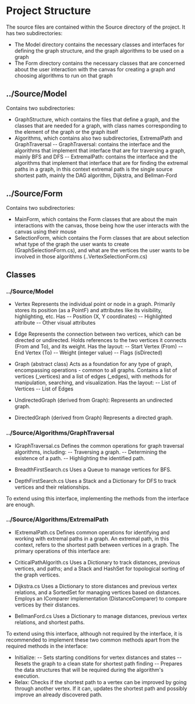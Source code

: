 # Project Structure
The source files are contained within the Source directory of the project. It has two subdirectories:
- The Model directory contains the necessary classes and interfaces for defining the graph structure, and the graph algorithms to be used on a graph
- The Form directory contains the necessary classes that are concerned about the user interaction with the canvas for creating a graph and choosing algorithms to run on that graph

##  ../Source/Model

Contains two subdirectories:
- GraphStructure, which contains the files that define a graph, and the classes that are needed for a graph, with class names corresponding to the element of the graph or the graph itself
- Algorithms, which contains also two subdirectories, ExtremalPath and GraphTraversal
-- GraphTraversal: contains the interface and the algorithms that implement that interface that are for traversing a graph, mainly BFS and DFS
-- ExtremalPath: contains the interface and the algorithms that implement that interface that are for finding the extremal paths in a graph, in this context extremal path is the single source shortest path, mainly the DAG algorithm, Dijkstra, and Bellman-Ford



## ../Source/Form
Contains two subdirectories:
- MainForm, which contains the Form classes that are about the main interactions with the canvas, those being how the user interacts with the canvas using their mouse
- SelectionForm, which contains the Form classes that are about selection what type of the graph the user wants to create (GraphSelectionForm.cs), and what are the vertices the user wants to be involved in those algorithms (..VertexSelectionForm.cs)

## Classes
### ../Source/Model
- Vertex
Represents the individual point or node in a graph. Primarily stores its position (as a PointF) and attributes like its visibility, highlighting, etc. Has 
-- Position (X, Y coordinates)
-- Highlighted attribute
--  Other visual attributes

- Edge
Represents the connection between two vertices, which can be directed or undirected. Holds references to the two vertices it connects (From and To), and its weight. Has the layout:
-- Start Vertex (From)
-- End Vertex (To)
-- Weight (integer value)
-- Flags (isDirected)

- Graph (abstract class)
Acts as a foundation for any type of graph, encompassing operations - common to all graphs. Contains a list of vertices (_vertices) and a list of edges (_edges), with methods for manipulation, searching, and visualization. Has the layout:
-- List of Vertices
-- List of Edges

- UndirectedGraph (derived from Graph):
Represents an undirected graph. 
- DirectedGraph (derived from Graph)
Represents a directed graph.
### ../Source/Algorithms/GraphTraversal
- IGraphTraversal.cs
Defines the common operations for graph traversal algorithms, including:
-- Traversing a graph.
-- Determining the existence of a path.
-- Highlighting the identified path.

- BreadthFirstSearch.cs
Uses a Queue to manage vertices for BFS.

- DepthFirstSearch.cs
Uses a Stack and a Dictionary for DFS to track vertices and their relationships.

To extend using this interface, implementing the methods from the interface are enough.

### ../Source/Algorithms/ExtremalPath
- IExtremalPath.cs 
Defines common operations for identifying and working with extremal paths in a graph. An extremal path, in this context, refers to the shortest path between vertices in a graph. The primary operations of this interface are:

- CriticalPathAlgorith.cs
Uses a Dictionary to track distances, previous vertices, and paths; and a Stack and HashSet for topological sorting of the graph vertices. 

- Dijkstra.cs
Uses a Dictionary to store distances and previous vertex relations, and a SortedSet for managing vertices based on distances. Employs an IComparer implementation (DistanceComparer) to compare vertices by their distances.

- BellmanFord.cs
Uses a Dictionary to manage distances, previous vertex relations, and shortest paths.

To extend using this interface, although not required by the interface, it is recommended to implement these two common methods apart from the required methods in the interface:

- Initialize: 
-- Sets starting conditions for vertex distances and states 
-- Resets the graph to a clean state for shortest path finding
-- Prepares the data structures that will be required during the algorithm's execution.
- Relax: Checks if the shortest path to a vertex can be improved by going through another vertex. If it can, updates the shortest path and possibly improve an already discovered path.

